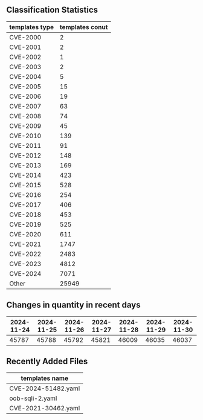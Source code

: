 ## Classification Statistics
| templates type | templates conut | 
| --- | --- |
| CVE-2000 | 2 |
| CVE-2001 | 2 |
| CVE-2002 | 1 |
| CVE-2003 | 2 |
| CVE-2004 | 5 |
| CVE-2005 | 15 |
| CVE-2006 | 19 |
| CVE-2007 | 63 |
| CVE-2008 | 74 |
| CVE-2009 | 45 |
| CVE-2010 | 139 |
| CVE-2011 | 91 |
| CVE-2012 | 148 |
| CVE-2013 | 169 |
| CVE-2014 | 423 |
| CVE-2015 | 528 |
| CVE-2016 | 254 |
| CVE-2017 | 406 |
| CVE-2018 | 453 |
| CVE-2019 | 525 |
| CVE-2020 | 611 |
| CVE-2021 | 1747 |
| CVE-2022 | 2483 |
| CVE-2023 | 4812 |
| CVE-2024 | 7071 |
| Other | 25949 |
## Changes in quantity in recent days
|2024-11-24 | 2024-11-25 | 2024-11-26 | 2024-11-27 | 2024-11-28 | 2024-11-29 | 2024-11-30|
|--- | ------ | ------ | ------ | ------ | ------ | ---|
|45787 | 45788 | 45792 | 45821 | 46009 | 46035 | 46037|
## Recently Added Files
| templates name | 
| --- |
| CVE-2024-51482.yaml |
| oob-sqli-2.yaml |
| CVE-2021-30462.yaml |
